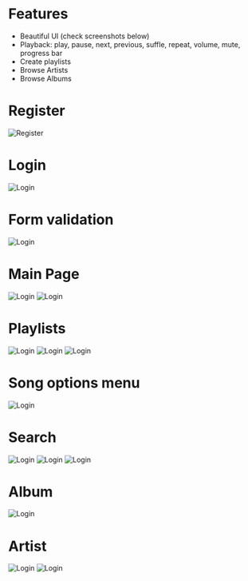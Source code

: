 # Features
- Beautiful UI (check screenshots below)
- Playback: play, pause, next, previous, suffle, repeat, volume, mute, progress bar
- Create playlists
- Browse Artists
- Browse Albums

# Register
![Register](https://github.com/leomcg/spotify-clone/blob/develop/assets/images/screenshots/register.png?raw=true)

# Login
![Login](https://github.com/leomcg/spotify-clone/blob/develop/assets/images/screenshots/login.png?raw=true)

# Form validation
![Login](https://github.com/leomcg/spotify-clone/blob/develop/assets/images/screenshots/form-validation.png?raw=true)

# Main Page
![Login](https://github.com/leomcg/spotify-clone/blob/develop/assets/images/screenshots/main-page.png?raw=true)
![Login](https://github.com/leomcg/spotify-clone/blob/develop/assets/images/screenshots/main-page-2.png?raw=true)

# Playlists
![Login](https://github.com/leomcg/spotify-clone/blob/develop/assets/images/screenshots/new-playlist.png?raw=true)
![Login](https://github.com/leomcg/spotify-clone/blob/develop/assets/images/screenshots/playlists-1.png?raw=true)
![Login](https://github.com/leomcg/spotify-clone/blob/develop/assets/images/screenshots/playlists-2.png?raw=true)

# Song options menu
![Login](https://github.com/leomcg/spotify-clone/blob/develop/assets/images/screenshots/options-menu.png?raw=true)

# Search
![Login](https://github.com/leomcg/spotify-clone/blob/develop/assets/images/screenshots/search.png?raw=true)
![Login](https://github.com/leomcg/spotify-clone/blob/develop/assets/images/screenshots/search-1.png?raw=true)
![Login](https://github.com/leomcg/spotify-clone/blob/develop/assets/images/screenshots/search-2.png?raw=true)

# Album
![Login](https://github.com/leomcg/spotify-clone/blob/develop/assets/images/screenshots/album.png?raw=true)

# Artist
![Login](https://github.com/leomcg/spotify-clone/blob/develop/assets/images/screenshots/artist-page.png?raw=true)
![Login](https://github.com/leomcg/spotify-clone/blob/develop/assets/images/screenshots/artist-page-2.png?raw=true)

